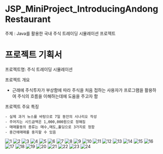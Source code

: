 
# JSP_MiniProject_IntroducingAndongRestaurant

  주제 : Java를 활용한 국내 주식 트레이딩 시뮬레이션 프로젝트
  

# 프로젝트 기획서

  프로젝트명: 주식 트레이딩 시뮬레이션

  프로젝트 개요

   - 근래에 주식투자가 부상함에 따라 주식을 처음 접하는 사용자가
     프로그램을 활용하여 주식의 흐름을 이해하는데에 도움을 주고자 함

   
  프로젝트 주요 특징

    - 실제 과거 뉴스를 바탕으로 7일 동안의 시나리오 작성
    - 주어지는 시드금액은 1,000,000원으로 정해짐
    - 매매활동의 종류는 매수,매도,홀딩으로 3가지로 정함
    - 중간에매매를 중지할 수 있음
![1](https://user-images.githubusercontent.com/86037701/125391587-b7745a00-e3df-11eb-8a31-44454f8ea4c9.jpg)
![2](https://user-images.githubusercontent.com/86037701/125391615-c6f3a300-e3df-11eb-93ab-9130107750d7.jpg)
![3](https://user-images.githubusercontent.com/86037701/125391618-c824d000-e3df-11eb-8035-e72282d10c83.jpg)
![4](https://user-images.githubusercontent.com/86037701/125391619-c824d000-e3df-11eb-96c8-42799f425d4d.jpg)
![5](https://user-images.githubusercontent.com/86037701/125391621-c8bd6680-e3df-11eb-9066-22c5e52a1635.jpg)
![6](https://user-images.githubusercontent.com/86037701/125391623-c955fd00-e3df-11eb-9c8a-cea800650c9c.jpg)
![7](https://user-images.githubusercontent.com/86037701/125391624-c955fd00-e3df-11eb-83af-7998fefa3b0c.jpg)
![8](https://user-images.githubusercontent.com/86037701/125391626-c9ee9380-e3df-11eb-9f3d-c15ecfa63c91.jpg)
![9](https://user-images.githubusercontent.com/86037701/125391629-c9ee9380-e3df-11eb-85b1-a8dd7999c5d0.jpg)
![10](https://user-images.githubusercontent.com/86037701/125391632-ca872a00-e3df-11eb-968f-c24ba8b75389.jpg)
![11](https://user-images.githubusercontent.com/86037701/125391634-cb1fc080-e3df-11eb-857b-5b579d6f22fa.jpg)
![12](https://user-images.githubusercontent.com/86037701/125391636-cb1fc080-e3df-11eb-8ff8-527700d200c4.jpg)
![13](https://user-images.githubusercontent.com/86037701/125391637-cbb85700-e3df-11eb-9c42-d1df0eeb368e.jpg)
![14](https://user-images.githubusercontent.com/86037701/125391638-cbb85700-e3df-11eb-974e-053bcb26dd0c.jpg)
![15](https://user-images.githubusercontent.com/86037701/125391642-cc50ed80-e3df-11eb-8006-72004f9476d3.jpg)
![16](https://user-images.githubusercontent.com/86037701/125391644-cce98400-e3df-11eb-9464-b93f677d9dc8.jpg)
![17](https://user-images.githubusercontent.com/86037701/125391645-cce98400-e3df-11eb-9b1c-486914e9f0da.jpg)
![18](https://user-images.githubusercontent.com/86037701/125391649-cd821a80-e3df-11eb-8cdd-1b60ebd2d5e4.jpg)
![19](https://user-images.githubusercontent.com/86037701/125391650-cd821a80-e3df-11eb-8fe8-8a7677ac8b45.jpg)
![20](https://user-images.githubusercontent.com/86037701/125391651-ce1ab100-e3df-11eb-97f2-0b87e389923a.jpg)
![21](https://user-images.githubusercontent.com/86037701/125391654-ceb34780-e3df-11eb-928f-a570c96b9666.jpg)
![22](https://user-images.githubusercontent.com/86037701/125391655-ceb34780-e3df-11eb-8aed-2de9400286ad.jpg)
![23](https://user-images.githubusercontent.com/86037701/125391656-cf4bde00-e3df-11eb-9741-185487795d46.jpg)
![24](https://user-images.githubusercontent.com/86037701/125391658-cf4bde00-e3df-11eb-8e6f-91fb7f08fd87.jpg)
